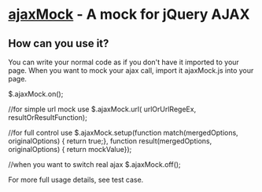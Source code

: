 [ajaxMock](http://semanticsworks.com/) - A mock for jQuery AJAX
==================================================

How can you use it?
--------------------------------------

You can write your normal code as if you don't have it imported to your page. When you want to
mock your ajax call, import it ajaxMock.js into your page.


$.ajaxMock.on();

//for simple url mock use
$.ajaxMock.url( urlOrUrlRegeEx, resultOrResultFunction);

//for full control use
$.ajaxMock.setup(function match(mergedOptions, originalOptions) { return true;},
function result(mergedOptions, originalOptions) { return mockValue});

//when you want to switch real ajax
$.ajaxMock.off();

For more full usage details, see test case.